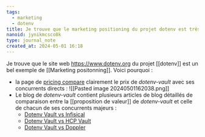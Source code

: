 ```yaml
---
tags:
  - marketing
  - dotenv
title: Je trouve que le marketing positioning du projet dotenv est très bien présenté
nanoid: jynikmcsco8k
type: journal_note
created_at: 2024-05-01 16:18
---
```

Je trouve que le site web https://www.dotenv.org du projet [[dotenv]] est un bel exemple de [[Marketing positonning]]. Voici pourquoi :

- la page de [pricing compare](https://www.dotenv.org/pricing/) clairement le prix de *dotenv-vault* avec ses concurrents directs :
  ![[Pasted image 20240501162038.png]]
- Le blog de *dotenv-vault* contient plusieurs articles de blog détaillés de comparaison entre la [[proposition de valeur]] de *dotenv-vault* et celle de chacun de ses concurrents majeurs : 
    - [Dotenv Vault vs Infisical](https://www.dotenv.org/blog/2023/05/30/dotenv-vault-vs-infisical.html)
    - [Dotenv Vault vs HCP Vault](https://www.dotenv.org/blog/2023/05/23/dotenv-vault-vs-hcp-vault.html)
    - [Dotenv Vault vs Doppler](https://www.dotenv.org/blog/2023/05/16/dotenv-vault-vs-doppler.html)
